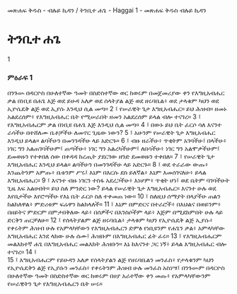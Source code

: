 ﻿
መጽሐፍ ቅዱስ - ብሉይ ኪዳን / ትንቢተ ሐጌ - Haggai 1 - መጽሐፍ ቅዱስ ብሉይ ኪዳን
# ትንቢተ ሐጌ
1
### ምዕራፍ 1
በንጉሡ በዳርዮስ በሁለተኛው ዓመት በስድስተኛው ወር ከወሩም በመጀመሪያው ቀን የእግዚአብሔር ቃል በነቢዩ በሐጌ እጅ ወደ ይሁዳ አለቃ ወደ ሰላትያል ልጅ ወደ ዘሩባቤል፥ ወደ ታላቁም ካህን ወደ ኢዮሴዴቅ ልጅ ወደ ኢያሱ እንዲህ ሲል መጣ።
2 ፤ የሠራዊት ጌታ እግዚአብሔር። ይህ ሕዝብ። ዘመኑ አልደረሰም፥ የእግዚአብሔር ቤት የሚሠራበት ዘመን አልደረሰም ይላል ብሎ ተናገረ።
3 ፤ የእግዚአብሔርም ቃል በነቢዩ በሐጌ እጅ እንዲህ ሲል መጣ።
4 ፤ በውኑ ይህ ቤት ፈርሶ ሳለ እናንተ ራሳችሁ በተሸለሙ ቤቶቻችሁ ለመኖር ጊዜው ነውን?
5 ፤ አሁንም የሠራዊት ጌታ እግዚአብሔር እንዲህ ይላል። ልባችሁን በመንገዳችሁ ላይ አድርጉ።
6 ፤ ብዙ ዘራችሁ፥ ጥቂትም አገባችሁ፤ በላችሁ፥ ነገር ግን አልጠገባችሁም፤ ጠጣችሁ፥ ነገር ግን አልረካችሁም፤ ለበሳችሁ፥ ነገር ግን አልሞቃችሁም፤ ደመወዙን የተቀበለ ሰው በቀዳዳ ከረጢት ያደርገው ዘንድ ደመወዙን ተቀበለ።
7 ፤ የሠራዊት ጌታ እግዚአብሔር እንዲህ ይላል። ልባችሁን በመንገዳችሁ ላይ አድርጉ።
8 ፤ ወደ ተራራው ውጡ፥ እንጨትንም አምጡ፥ ቤቱንም ሥሩ፤ እኔም በእርሱ ደስ ይለኛል፥ እኔም እመሰገናለሁ፥ ይላል እግዚአብሔር።
9 ፤ እናንተ ብዙ ነገርን ተስፋ አደረጋችሁ፥ እነሆም፥ ጥቂት ሆነ፤ ወደ ቤትም ባገባችሁት ጊዜ እፍ አልሁበት። ይህ ስለ ምንድር ነው? ይላል የሠራዊት ጌታ እግዚአብሔር። እናንተ ሁሉ ወደ እየቤታችሁ እየሮጣችሁ የእኔ ቤት ፈርሶ ስለ ተቀመጠ ነው።
10 ፤ ስለዚህ ሰማያት በላያችሁ ጠልን ከልክለዋል፥ ምድሪቱም ፍሬዋን ከልክላለች።
11 ፤ እኔም በምድርና በተራሮች፥ በእህልና በወይንም፥ በዘይትና ምድርም በምታበቅለው ላይ፥ በሰዎችና በእንስሶችም ላይ፥ እጅም በሚደክምበት ሁሉ ላይ ድርቅን ጠርቻለሁ።
12 ፤ የሰላትያልም ልጅ ዘሩባቤል፥ ታላቁም ካህን የኢዮሴዴቅ ልጅ ኢያሱ፥ የቀሩትም ሕዝብ ሁሉ የአምላካቸውን የእግዚአብሔርን ድምፅ የነቢዩንም የሐጌን ቃል፥ አምላካቸው እግዚአብሔር እንደ ላከው ሁሉ ሰሙ፤ ሕዝቡም በእግዚአብሔር ፊት ፈሩ።
13 ፤ የእግዚአብሔርም መልእክተኛ ሐጌ በእግዚአብሔር መልእክት ሕዝቡን። እኔ ከእናንተ ጋር ነኝ፥ ይላል እግዚአብሔር ብሎ ተናገረ።
14 ፤  
15 ፤ እግዚአብሔርም የይሁዳን አለቃ የሰላትያልን ልጅ የዘሩባቤልን መንፈስ፥ የታላቁንም ካህን የኢዮሴዴቅን ልጅ የኢያሱን መንፈስ፥ የቀሩትንም ሕዝብ ሁሉ መንፈስ አስነሣ፤ በንጉሡም በዳርዮስ በሁለተኛው ዓመት በስድስተኛው ወር ከወሩም በሀያ አራተኛው ቀን መጡ፥ የአምላካቸውንም የሠራዊትን ጌታ የእግዚአብሔርን ቤት ሠሩ።
